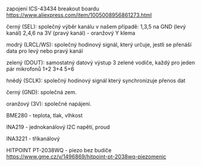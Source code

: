 zapojení ICS-43434 breakout boardu
https://www.aliexpress.com/item/1005008956861273.html


černý (SEL): společný výběr kanálu  v našem případě:
1,3,5 na GND (levý kanál)
2,4,6 na 3V (pravý kanál) - oranžový Y klema

modrý (LRCL/WS): společný hodinový signál, který určuje, jestli se přenáší data pro levý nebo pravý kanál

zelený (DOUT): samostatný datový výstup
3 zelené vodiče, každý pro jeden pár mikrofonů
1+2
3+4
5+6

hnědý (SCLK): společný hodinový signál který synchronizuje přenos dat

černý (GND): společná zem.

oranžový (3V): společné napájení.

BME280 - teplota, tlak, vlhkost

INA219 - jednokanálový I2C napětí, proud

INA3221 - tříkanálový

HITPOINT PT-2038WQ - piezo bez budiče  
https://www.gme.cz/v/1496869/hitpoint-pt-2038wq-piezomenic